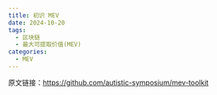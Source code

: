 ```yaml
---
title: 初识 MEV
date: 2024-10-20
tags: 
  - 区块链
  - 最大可提取价值(MEV)
categories: 
  - MEV
---
```


原文链接：https://github.com/autistic-symposium/mev-toolkit

